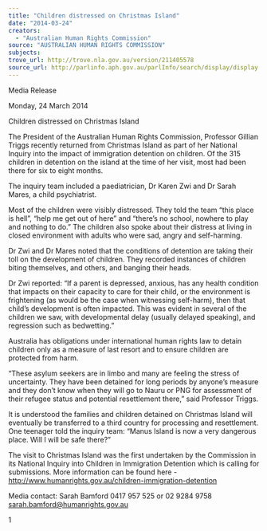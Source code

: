 ```yaml
---
title: "Children distressed on Christmas Island"
date: "2014-03-24"
creators:
  - "Australian Human Rights Commission"
source: "AUSTRALIAN HUMAN RIGHTS COMMISSION"
subjects:
trove_url: http://trove.nla.gov.au/version/211405578
source_url: http://parlinfo.aph.gov.au/parlInfo/search/display/display.w3p;query=Id%3A%22media/pressrel/3070165%22
---
```


 

 

 Media Release 

 

 Monday, 24 March 2014   

 Children distressed on Christmas Island   

 The  President  of  the  Australian  Human  Rights  Commission,  Professor  Gillian  Triggs   recently returned from Christmas Island as part of her National Inquiry into the impact of  immigration detention on children. Of the 315 children in detention on the island at the  time of her visit, most had been there for six to eight months.    

 The  inquiry team included  a  paediatrician, Dr Karen  Zwi  and  Dr Sarah  Mares, a  child  psychiatrist.    

 Most of the children were visibly distressed. They told the team “this place is hell”, “help  me  get  out  of  here”  and  “there’s  no  school,  nowhere  to  play  and  nothing  to  do.”  The   children also spoke about their distress at living in closed environment with adults who  were sad, angry and self-harming.   

 Dr Zwi and Dr Mares noted that the conditions of detention are taking their toll on the  development  of  children.  They  recorded  instances  of  children  biting  themselves, and  others, and banging their heads.    

 Dr  Zwi  reported:  “If  a  parent  is  depressed,  anxious,  has  any  health  condition  that   impacts  on  their  capacity  to  care  for  their  child,  or  the  environment  is  frightening  (as   would  be  the  case  when  witnessing  self-harm),  then  that  child’s  development  is  often   impacted. This was evident in several of the children we saw, with developmental delay  (usually delayed speaking), and regression such as bedwetting.”   

 Australia has obligations under international human rights law to detain children only as  a measure of last resort and to ensure children are protected from harm.   

 “These  asylum  seekers  are  in  limbo  and  many  are  feeling  the  stress  of  uncertainty.   They have  been  detained  for  long  periods  by anyone’s  measure  and  they don’t  know  when they will go to Nauru or PNG for assessment of their refugee status and potential  resettlement there,” said Professor Triggs.    

 It is understood the families and children detained on Christmas Island will eventually be  transferred  to  a  third  country  for  processing  and  resettlement. One  teenager  told the  inquiry team: “Manus Island is now a very dangerous place. Will I will be safe there?”   

 The visit to Christmas Island was the first undertaken by the Commission in its National  Inquiry  into  Children  in  Immigration  Detention which  is  calling  for  submissions. More  information can be found here -  http://www.humanrights.gov.au/children-immigration-detention   

 Media contact: Sarah Bamford 0417 957 525 or 02 9284 9758  sarah.bamford@humanrights.gov.au   

 1 

